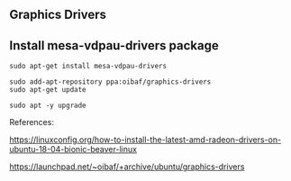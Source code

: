## Graphics Drivers

## Install mesa-vdpau-drivers package

```
sudo apt-get install mesa-vdpau-drivers
```

```
sudo add-apt-repository ppa:oibaf/graphics-drivers
sudo apt-get update

sudo apt -y upgrade
```

References:

<https://linuxconfig.org/how-to-install-the-latest-amd-radeon-drivers-on-ubuntu-18-04-bionic-beaver-linux>

<https://launchpad.net/~oibaf/+archive/ubuntu/graphics-drivers>
